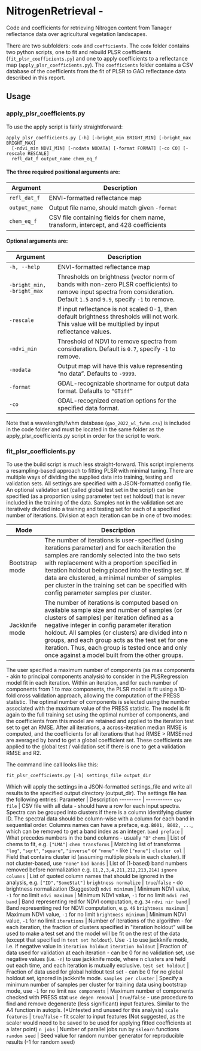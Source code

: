 # NitrogenRetrieval - 
Code and coefficients for retrieving Nitrogen content from Tanager reflectance data over agricultural vegetation landscapes.

There are two subfolders: `code` and `coefficients`. The `code` folder contains two python scripts, one to fit and rebuild PLSR coefficients (`fit_plsr_coefficients.py`) and one to apply coefficients to a reflectance map (`apply_plsr_coefficients.py`).  The `coefficients` folder contains a CSV database of the coefficients from the fit of PLSR to GAO reflectance data described in this report.

## Usage
### apply_plsr_coefficients.py

To use the apply script is fairly straightforward:
```
apply_plsr_coefficients.py [-h] [-bright_min BRIGHT_MIN] [-bright_max BRIGHT_MAX]
  [-ndvi_min NDVI_MIN] [-nodata NODATA] [-format FORMAT] [-co CO] [-rescale RESCALE]
  refl_dat_f output_name chem_eq_f
```
#### The three required positional arguments are:
Argument   | Description
---------- | ------------------------------
`refl_dat_f` | ENVI-formatted reflectance map
`output_name` | Output file name, should match given `-format`
`chem_eq_f` | CSV file containing fields for chem name, transform, intercept, and 428 coefficients


#### Optional arguments are: 
Argument   | Description
---------- | ------------------------------
`-h, --help` | ENVI-formatted reflectance map
`-bright_min, -bright_max` | Thresholds on brightness (vector norm of bands with non-zero PLSR coefficients) to remove input spectra from consideration. Default `1.5` and `9.9`, specify `-1` to remove.
`-rescale` | If input reflectance is not scaled 0-1, then default brightness thresholds will not work. This value will be multiplied by input reflectance values.
`-ndvi_min` | Threshold of NDVI to remove spectra from consideration. Default is `0.7`, specify `-1` to remove.
`-nodata` | Output map will have this value representing “no data”. Defaults to `-9999`.
`-format` | GDAL-recognizable shortname for output data format. Defaults to `“GTiff”`
`-co` | GDAL-recognized creation options for the specified data format.

Note that a wavelength/fwhm database (`gao_2022_wl_fwhm.csv`) is included in the code folder and must be located in the same folder as the apply_plsr_coefficients.py script in order for the script to work.

### fit_plsr_coefficients.py
To use the build script is much less straight-forward. This script implements a resampling-based approach to fitting PLSR with minimal tuning. There are multiple ways of dividing the supplied data into training, testing and validation sets. All settings are specified with a JSON-formatted config file. An optional validation set (called global test set in the script) can be specified (as a proportion using parameter test set holdout) that is never included in the training of the data. Samples not in the validation set are iteratively divided into a training and testing set for each of a specified number of iterations. Division at each iteration can be in one of two modes:

Mode | Description
---- | -----------
Bootstrap mode | The number of iterations is user-specified (using iterations parameter) and for each iteration the samples are randomly selected into the two sets with replacement with a proportion specified in iteration holdout being placed into the testing set. If data are clustered, a minimal number of samples per cluster in the training set can be specified with config parameter samples per cluster.
Jackknife mode | The number of iterations is computed based on available sample size and number of samples (or clusters of samples) per iteration defined as a negative integer in config parameter iteration holdout. All samples (or clusters) are divided into n groups, and each group acts as the test set for one iteration. Thus, each group is tested once and only once against a model built from the other groups.


The user specified a maximum number of components (as max components - akin to principal components analysis) to consider in the PLSRegression model fit in each iteration. Within an iteration, and for each number of components from 1 to max components, the PLSR model is fit using a 10-fold cross validation approach, allowing the computation of the PRESS statistic. The optimal number of components is selected using the number associated with the maximum value of the PRESS statistic. The model is fit again to the full training set using the optimal number of components, and the coefficients from this model are retained and applied to the iteration test set to get an RMSE. After all iterations, a across-iteration median RMSE is computed, and the coefficients for all iterations that had RMSE > RMSEmed are averaged by band to get a global coefficient set. These coefficients are applied to the global test / validation set if there is one to get a validation RMSE and R2.


The command line call looks like this:
```
fit_plsr_coefficients.py [-h] settings_file output_dir
```

Which will apply the settings in a JSON-formatted settings_file and write all results to the specified output directory (output_dir).  The settings file has the following entries:
Parameter | Description
--------- | -----------
`csv file` | CSV file with all data - should have a row for each input spectra. Spectra can be grouped into clusters if there is a column identifying cluster ID. The spectral data should be column-wise with a column for each band in sequential order. Columns names can have a preface, e.g. `B001, B002, ...`, which can be removed to get a band index as an integer.
`band preface` | What precedes numbers in the band columns - usually `"B"`
`chems` |  List of chems to fit, e.g. `["LMA"]`
`chem transforms` | Matching list of transforms `"log"`, `"sqrt"`, `"square"`, `"inverse"` or `"none"` - like `["none"]`
`cluster col` | Field that contains cluster id (assuming multiple pixels in each cluster). If not cluster-based, use `"none"`
`bad bands` | List of (1-based) band numbers removed before normalization e.g. `[1,2,3,4,211,212,213,214]`
`ignore columns` | List of quoted column names that should be ignored in  the analysis, e.g. `["ID","SomeStat"]`
`brightness normalize` | `true`/`false` - do brightness normalization (Suggested)
`ndvi minimum` | Minimum NDVI value, `-1` for no limit
`ndvi maximum` | Minimum NDVI value, `-1` for no limit
`ndvi red band` | Band representing red for NDVI computation, e.g. `34`
`ndvi nir band` | Band representing red for NDVI computation, e.g. `46`
`brightness maximum` | Maximum NDVI value, `-1` for no limit
`brightness minimum` | Minimum NDVI value, `-1` for no limit
`iterations` | Number of iterations of the algorithm - for each iteration, the fraction of clusters specified in "iteration holdout" will be used to make a test set and the model will be fit on the rest of the data (except that specified in `test set holdout`). Use `-1` to use jackknife mode, i.e. if negative value in `iteration holdout`
`iteration holdout` | Fraction of data used for validation at each iteration - can be 0 for no validation set, use negative values (i.e. `-n`) to use jackknife mode, where n clusters are held out each time, and each iteration is mutually exclusive.
`test set holdout` | Fraction of data used for global holdout test set - can be 0 for no global holdout set, ignored in jackknife mode.
`samples per cluster` | Specify a minimum number of samples per cluster for training data using bootstrap mode, use `-1` for no limit
`max components` | Maximum number of components checked with PRESS stat
`use degen removal` | `true`/`false` - use procedure to find and remove degenerate (less significant) input features. Similar to the A4 function in autopls. (*Untested and unused for this analysis)
`scale features` | `true`/`false` -  fit scaler to input features (Not suggested, as the scaler would need to be saved to be used for applying fitted coefficients at a later point)
`n jobs` | Number of parallel jobs run by `sklearn` functions
`random seed` | Seed value for random number generator for reproducible results (-1 for random seed)

